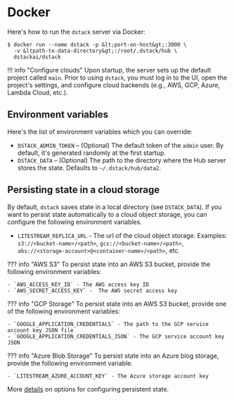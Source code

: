 # Docker

Here's how to run the `dstack` server via Docker:

<div class="termy">

```shell
$ docker run --name dstack -p &lt;port-on-host&gt;:3000 \ 
  -v &ltpath-to-data-directory&gt;:/root/.dstack/hub \
  dstackai/dstack
```

</div>

!!! info "Configure clouds"
    Upon startup, the server sets up the default project called `main`. Prior to using `dstack`, you must log in to the
    UI, open the project's settings, and configure cloud backends (e.g., AWS, GCP, Azure, Lambda Cloud, etc.).

## Environment variables

Here's the list of environment variables which you can override:

- `DSTACK_ADMIN_TOKEN` – (Optional) The default token of the `admin` user. By default, it's generated randomly
  at the first startup.
- `DSTACK_DATA` – (Optional) The path to the directory where the Hub server stores the state. Defaults to `~/.dstack/hub/data2`.

## Persisting state in a cloud storage

By default, `dstack` saves state in a local directory (see `DSTACK_DATA`).
If you want to persist state automatically to a cloud object storage, you can configure the following environment
variables.

- `LITESTREAM_REPLICA_URL` - The url of the cloud object storage.
  Examples: `s3://<bucket-name>/<path>`, `gcs://<bucket-name>/<path>`, `abs://<storage-account>@<container-name>/<path>`, etc.

??? info "AWS S3"
    To persist state into an AWS S3 bucket, provide the following environment variables:

    - `AWS_ACCESS_KEY_ID` - The AWS access key ID
    - `AWS_SECRET_ACCESS_KEY` -  The AWS secret access key

??? info "GCP Storage"
    To persist state into an AWS S3 bucket, provide one of the following environment variables:

    - `GOOGLE_APPLICATION_CREDENTIALS` - The path to the GCP service account key JSON file
    - `GOOGLE_APPLICATION_CREDENTIALS_JSON` - The GCP service account key JSON

??? info "Azure Blob Storage"
    To persist state into an Azure blog storage, provide the following environment variable.

    - `LITESTREAM_AZURE_ACCOUNT_KEY` - The Azure storage account key

More [details](https://litestream.io/guides/) on options for configuring persistent state.